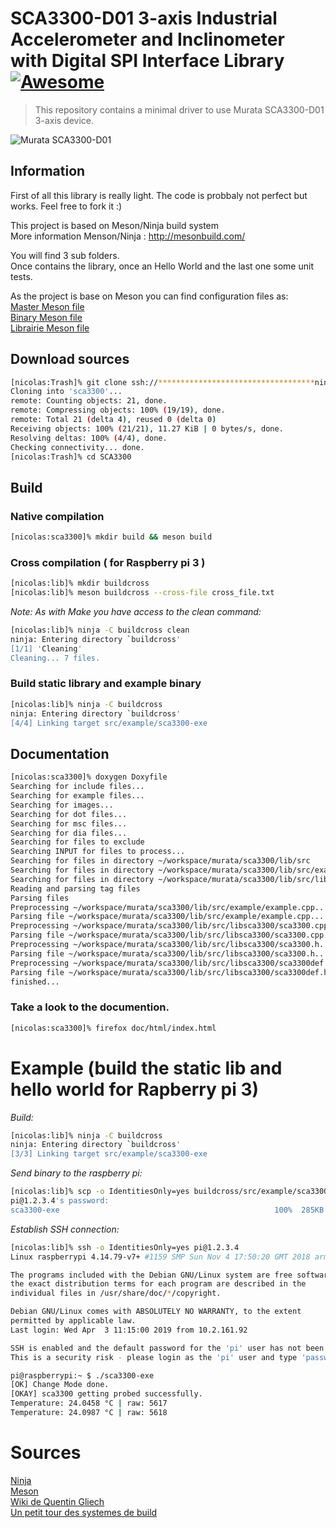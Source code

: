 # SCA3300-D01 3-axis Industrial Accelerometer and Inclinometer with Digital SPI Interface Library [![Awesome](https://cdn.rawgit.com/sindresorhus/awesome/d7305f38d29fed78fa85652e3a63e154dd8e8829/media/badge.svg)](https://github.com/sindresorhus/awesome)
> This repository contains a minimal driver to use Murata SCA3300-D01 3-axis device.

![Murata SCA3300-D01](https://brightcove04pmdo-a.akamaihd.net/4741948346001/4741948346001_5393517021001_5199040810001-vs.jpg)

## Information

First of all this library is really light. The code is probbaly not perfect but works. Feel free to fork it :) 

This project is based on Meson/Ninja build system  
More information Menson/Ninja : http://mesonbuild.com/  

You will find 3 sub folders.  
Once contains the library, once an Hello World and the last one some unit tests.

As the project is base on Meson you can find configuration files as:  
[Master Meson file](./meson.build)  
[Binary Meson file](./src/example/meson.build)  
[Librairie Meson file ](./src/libsca3300/meson.build)  

## Download sources
```sh
[nicolas:Trash]% git clone ssh://***********************************ninja.git
Cloning into 'sca3300'...
remote: Counting objects: 21, done.
remote: Compressing objects: 100% (19/19), done.
remote: Total 21 (delta 4), reused 0 (delta 0)
Receiving objects: 100% (21/21), 11.27 KiB | 0 bytes/s, done.
Resolving deltas: 100% (4/4), done.
Checking connectivity... done.
[nicolas:Trash]% cd SCA3300 
```

## Build 

### Native compilation

```sh
[nicolas:sca3300]% mkdir build && meson build
```

### Cross compilation ( for Raspberry pi 3 )
```sh
[nicolas:lib]% mkdir buildcross
[nicolas:lib]% meson buildcross --cross-file cross_file.txt
```

*Note: As with Make you have access to the clean command:*
```sh
[nicolas:lib]% ninja -C buildcross clean
ninja: Entering directory `buildcross'
[1/1] 'Cleaning'
Cleaning... 7 files.
```


### Build static library and example binary
```sh
[nicolas:lib]% ninja -C buildcross                                                          
ninja: Entering directory `buildcross'
[4/4] Linking target src/example/sca3300-exe
```

## Documentation
```sh
[nicolas:sca3300]% doxygen Doxyfile
Searching for include files...
Searching for example files...
Searching for images...
Searching for dot files...
Searching for msc files...
Searching for dia files...
Searching for files to exclude
Searching INPUT for files to process...
Searching for files in directory ~/workspace/murata/sca3300/lib/src
Searching for files in directory ~/workspace/murata/sca3300/lib/src/example
Searching for files in directory ~/workspace/murata/sca3300/lib/src/libsca3300
Reading and parsing tag files
Parsing files
Preprocessing ~/workspace/murata/sca3300/lib/src/example/example.cpp...
Parsing file ~/workspace/murata/sca3300/lib/src/example/example.cpp...
Preprocessing ~/workspace/murata/sca3300/lib/src/libsca3300/sca3300.cpp...
Parsing file ~/workspace/murata/sca3300/lib/src/libsca3300/sca3300.cpp...
Preprocessing ~/workspace/murata/sca3300/lib/src/libsca3300/sca3300.h...
Parsing file ~/workspace/murata/sca3300/lib/src/libsca3300/sca3300.h...
Preprocessing ~/workspace/murata/sca3300/lib/src/libsca3300/sca3300def.h...
Parsing file ~/workspace/murata/sca3300/lib/src/libsca3300/sca3300def.h...
finished...
```

### Take a look to the documention.
```sh
[nicolas:sca3300]% firefox doc/html/index.html 
```

# Example (build the static lib and hello world for Rapberry pi 3)

*Build:*
```sh
[nicolas:lib]% ninja -C buildcross
ninja: Entering directory `buildcross'
[3/3] Linking target src/example/sca3300-exe
```


*Send binary to the raspberry pi:* 
```sh
[nicolas:lib]% scp -o IdentitiesOnly=yes buildcross/src/example/sca3300-exe pi@1.2.3.4:/home/pi
pi@1.2.3.4's password: 
sca3300-exe                                                100%  285KB 285.0KB/s   00:00    
```
*Establish SSH connection:* 

```sh
[nicolas:lib]% ssh -o IdentitiesOnly=yes pi@1.2.3.4
Linux raspberrypi 4.14.79-v7+ #1159 SMP Sun Nov 4 17:50:20 GMT 2018 armv7l

The programs included with the Debian GNU/Linux system are free software;
the exact distribution terms for each program are described in the
individual files in /usr/share/doc/*/copyright.

Debian GNU/Linux comes with ABSOLUTELY NO WARRANTY, to the extent
permitted by applicable law.
Last login: Wed Apr  3 11:15:00 2019 from 10.2.161.92

SSH is enabled and the default password for the 'pi' user has not been changed.
This is a security risk - please login as the 'pi' user and type 'passwd' to set a new password.

pi@raspberrypi:~ $ ./sca3300-exe 
[OK] Change Mode done.
[OKAY] sca3300 getting probed successfully.
Temperature: 24.0458 °C | raw: 5617
Temperature: 24.0987 °C | raw: 5618
```

# Sources

[Ninja](https://ninja-build.org/)  
[Meson](http://mesonbuild.com/)  
[Wiki de Quentin Gliech](https://git.unistra.fr/ihm/ihm-projet/wikis/meson)  
[Un petit tour des systemes de build](https://linuxfr.org/users/julien_jorge/journaux/un-petit-tour-des-systemes-de-build)  
